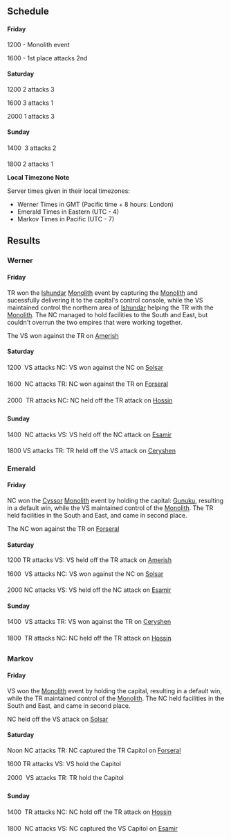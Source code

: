 ## Schedule

#### Friday

1200 - Monolith event

1600 - 1st place attacks 2nd

#### Saturday

1200 2 attacks 3

1600 3 attacks 1

2000 1 attacks 3

#### Sunday

1400  3 attacks 2

1800 2 attacks 1

<b>Local Timezone Note</b>

Server times given in their local timezones:

- Werner Times in GMT (Pacific time + 8 hours: London)
- Emerald Times in Eastern (UTC - 4)
- Markov Times in Pacific (UTC - 7)

## Results

### Werner

#### Friday

TR won the [Ishundar](../locations/Ishundar.md) [Monolith](../items/Monolith.md)
event by capturing the [Monolith](../items/Monolith.md) and sucessfully
delivering it to the capital's control console, while the VS maintained control
the northern area of [Ishundar](../locations/Ishundar.md) helping the TR with
the [Monolith](../items/Monolith.md). The NC managed to hold facilities to the
South and East, but couldn't overrun the two empires that were working together.

The VS won against the TR on [Amerish](../locations/Amerish.md)

#### Saturday

1200  VS attacks NC: VS won against the NC on [Solsar](../locations/Solsar.md)

1600  NC attacks TR: NC won against the TR on
[Forseral](../locations/Forseral.md)

2000  TR attacks NC: NC held off the TR attack on
[Hossin](../locations/Hossin.md)

#### Sunday

1400  NC attacks VS: VS held off the NC attack on
[Esamir](../locations/Esamir.md)

1800 VS attacks TR: TR held off the VS attack on
[Ceryshen](../locations/Ceryshen.md)

### Emerald

#### Friday

NC won the [Cyssor](../locations/Cyssor.md) [Monolith](../items/Monolith.md)
event by holding the capital: [Gunuku](../facilities/Gunuku.md), resulting in a
default win, while the VS maintained control of the
[Monolith](../items/Monolith.md). The TR held facilities in the South and East,
and came in second place.

The NC won against the TR on [Forseral](../locations/Forseral.md)

#### Saturday

1200 TR attacks VS: VS held off the TR attack on
[Amerish](../locations/Amerish.md)

1600  VS attacks NC: VS won against the NC on [Solsar](../locations/Solsar.md)

2000 NC attacks VS: VS held off the NC attack on
[Esamir](../locations/Esamir.md)

#### Sunday

1400  VS attacks TR: VS won against the TR on
[Ceryshen](../locations/Ceryshen.md)

1800  TR attacks NC: NC held off the TR attack on
[Hossin](../locations/Hossin.md)

### Markov

#### Friday

VS won the [Monolith](../items/Monolith.md) event by holding the capital,
resulting in a default win, while the TR maintained control of the
[Monolith](../items/Monolith.md). The NC held facilities in the South and East,
and came in second place.

NC held off the VS attack on [Solsar](../locations/Solsar.md)

#### Saturday

Noon NC attacks TR: NC captured the TR Capitol on
[Forseral](../locations/Forseral.md)

1600 TR attacks VS: VS hold the Capitol

2000  VS attacks TR: TR hold the Capitol

#### Sunday

1400  TR attacks NC: NC hold off the TR attack on
[Hossin](../locations/Hossin.md)

1800  NC attacks VS: NC captured the VS Capitol on
[Esamir](../locations/Esamir.md)


